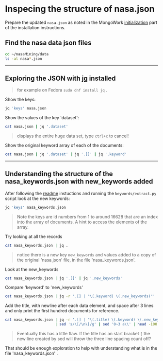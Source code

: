 # Inspecing the structure of nasa.json

Prepare the updated `nasa.json` as noted in the MongoWork
[initialization](https://github.com/NorthDecoder/nasaMining/blob/develop/docs/installation.md#initialization)
part of the installation instructions.

## Find the nasa data json files

```bash
cd ~/nasaMining/data
ls -al nasa*.json
```

----

## Exploring the JSON with [jq](https://github.com/stedolan/jq) installed

> for example on Fedora `sudo dnf install jq` .

Show the keys:

```bash
jq 'keys' nasa.json
```

Show the values of the key 'dataset':

```bash
cat nasa.json | jq '.dataset'
```

> displays the entire huge data set, type `ctrl+c` to cancel!

Show the original keyword array of each of the documents:

```bash
cat nasa.json | jq '.dataset' | jq '.[]' | jq '.keyword'
```

----

## Understanding the structure of the nasa_keywords.json with new_keywords added

After following the [readme](https://github.com/NorthDecoder/nasaMining/blob/develop/readme.md#keyword-extraction)
instuctions and running the `keywords/extract.py` script look at the new
keywords:

```bash
jq 'keys' nasa_keywords.json
```

> Note the keys are id numbers from 1 to around 16628 that are an index into
> the array of documents. A hint to access the elements of the array.

Try looking at all the records

```bash
cat nasa_keywords.json | jq .
```

> notice there is a new key `new_keywords` and values added to a copy of the
> original 'nasa.json' file, in the file 'nasa_keywords.json'.

Look at the new_keywords

```bash
cat nasa_keywords.json | jq '.[]' | jq '.new_keywords'
```

Compare 'keyword' to 'new_keywords'

```bash
cat nasa_keywords.json | jq -r '.[] | "\(.keyword) \(.new_keywords)"' | sed '/e/G'
```

Add the title, with newline after each data element, and space after 3 lines
and only print the first hundred documents for reference.

```bash
cat nasa_keywords.json | jq -r '.[] | "\(.title) \(.keyword) \(.new_keywords)"'\
                       | sed 's/\[/\n\[/g' | sed '0~3 a\\' | head -100
```

> Eventually this has a little flaw. If the title has an start bracket `[`
> the new line created by sed will throw the three line spacing count off?

That should be enough exploration to help with understanding what is in the file
'nasa_keywords.json' .
